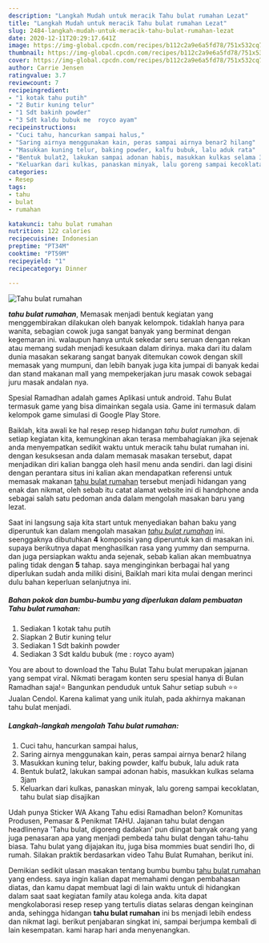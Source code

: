 ```yaml
---
description: "Langkah Mudah untuk meracik Tahu bulat rumahan Lezat"
title: "Langkah Mudah untuk meracik Tahu bulat rumahan Lezat"
slug: 2484-langkah-mudah-untuk-meracik-tahu-bulat-rumahan-lezat
date: 2020-12-11T20:29:17.641Z
image: https://img-global.cpcdn.com/recipes/b112c2a9e6a5fd78/751x532cq70/tahu-bulat-rumahan-foto-resep-utama.jpg
thumbnail: https://img-global.cpcdn.com/recipes/b112c2a9e6a5fd78/751x532cq70/tahu-bulat-rumahan-foto-resep-utama.jpg
cover: https://img-global.cpcdn.com/recipes/b112c2a9e6a5fd78/751x532cq70/tahu-bulat-rumahan-foto-resep-utama.jpg
author: Carrie Jensen
ratingvalue: 3.7
reviewcount: 7
recipeingredient:
- "1 kotak tahu putih"
- "2 Butir kuning telur"
- "1 Sdt bakinh powder"
- "3 Sdt kaldu bubuk me  royco ayam"
recipeinstructions:
- "Cuci tahu, hancurkan sampai halus,"
- "Saring airnya menggunakan kain, peras sampai airnya benar2 hilang"
- "Masukkan kuning telur, baking powder, kalfu bubuk, lalu aduk rata"
- "Bentuk bulat2, lakukan sampai adonan habis, masukkan kulkas selama 3jam"
- "Keluarkan dari kulkas, panaskan minyak, lalu goreng sampai kecoklatan, tahu bulat siap disajikan"
categories:
- Resep
tags:
- tahu
- bulat
- rumahan

katakunci: tahu bulat rumahan 
nutrition: 122 calories
recipecuisine: Indonesian
preptime: "PT34M"
cooktime: "PT59M"
recipeyield: "1"
recipecategory: Dinner

---
```



![Tahu bulat rumahan](https://img-global.cpcdn.com/recipes/b112c2a9e6a5fd78/751x532cq70/tahu-bulat-rumahan-foto-resep-utama.jpg)

<b><i>tahu bulat rumahan</i></b>, Memasak menjadi bentuk kegiatan yang menggembirakan dilakukan oleh banyak kelompok. tidaklah hanya para wanita, sebagian cowok juga sangat banyak yang berminat dengan kegemaran ini. walaupun hanya untuk sekedar seru seruan dengan rekan atau memang sudah menjadi kesukaan dalam dirinya. maka dari itu dalam dunia masakan sekarang sangat banyak ditemukan cowok dengan skill memasak yang mumpuni, dan lebih banyak juga kita jumpai di banyak kedai dan stand makanan mall yang mempekerjakan juru masak cowok sebagai juru masak andalan nya.

Spesial Ramadhan adalah games Aplikasi untuk android. Tahu Bulat termasuk game yang bisa dimainkan segala usia. Game ini termasuk dalam kelompok game simulasi di Google Play Store.

Baiklah, kita awali ke hal resep resep hidangan <i>tahu bulat rumahan</i>. di setiap kegiatan kita, kemungkinan akan terasa membahagiakan jika sejenak anda menyempatkan sedikit waktu untuk meracik tahu bulat rumahan ini. dengan kesuksesan anda dalam memasak masakan tersebut, dapat menjadikan diri kalian bangga oleh hasil menu anda sendiri. dan lagi disini dengan perantara situs ini kalian akan mendapatkan referensi untuk memasak makanan <u>tahu bulat rumahan</u> tersebut menjadi hidangan yang enak dan nikmat, oleh sebab itu catat alamat website ini di handphone anda sebagai salah satu pedoman anda dalam mengolah masakan baru yang lezat.


Saat ini langsung saja kita start untuk menyediakan bahan baku yang diperuntuk kan dalam mengolah masakan <u><i>tahu bulat rumahan</i></u> ini. seenggaknya dibutuhkan <b>4</b> komposisi yang diperuntuk kan di masakan ini. supaya berikutnya dapat menghasilkan rasa yang yummy dan sempurna. dan juga persiapkan waktu anda sejenak, sebab kalian akan membuatnya paling tidak dengan <b>5</b> tahap. saya menginginkan berbagai hal yang diperlukan sudah anda miliki disini, Baiklah mari kita mulai dengan merinci dulu bahan keperluan selanjutnya ini.

<!--inarticleads1-->

##### Bahan pokok dan bumbu-bumbu yang diperlukan dalam pembuatan Tahu bulat rumahan:

1. Sediakan 1 kotak tahu putih
1. Siapkan 2 Butir kuning telur
1. Sediakan 1 Sdt bakinh powder
1. Sediakan 3 Sdt kaldu bubuk (me : royco ayam)


You are about to download the Tahu Bulat Tahu bulat merupakan jajanan yang sempat viral. Nikmati beragam konten seru spesial hanya di Bulan Ramadhan saja!⭐ Bangunkan penduduk untuk Sahur setiap subuh ⭐⭐ Jualan Cendol. Karena kalimat yang unik itulah, pada akhirnya makanan tahu bulat menjadi. 

<!--inarticleads2-->

##### Langkah-langkah mengolah Tahu bulat rumahan:

1. Cuci tahu, hancurkan sampai halus,
1. Saring airnya menggunakan kain, peras sampai airnya benar2 hilang
1. Masukkan kuning telur, baking powder, kalfu bubuk, lalu aduk rata
1. Bentuk bulat2, lakukan sampai adonan habis, masukkan kulkas selama 3jam
1. Keluarkan dari kulkas, panaskan minyak, lalu goreng sampai kecoklatan, tahu bulat siap disajikan


Udah punya Sticker WA Akang Tahu edisi Ramadhan belon? Komunitas Produsen, Pemasar &amp; Penikmat TAHU. Jajanan tahu bulat dengan headlinenya &#39;Tahu bulat, digoreng dadakan&#39; pun diingat banyak orang yang juga penasaran apa yang menjadi pembeda tahu bulat dengan tahu-tahu biasa. Tahu bulat yang dijajakan itu, juga bisa mommies buat sendiri lho, di rumah. Silakan praktik berdasarkan video Tahu Bulat Rumahan, berikut ini. 

Demikian sedikit ulasan masakan tentang bumbu bumbu <u>tahu bulat rumahan</u> yang endess. saya ingin kalian dapat memahami dengan pembahasan diatas, dan kamu dapat membuat lagi di lain waktu untuk di hidangkan dalam saat saat kegiatan family atau kolega anda. kita dapat mengkolaborasi resep resep yang tertulis diatas selaras dengan keinginan anda, sehingga hidangan <b>tahu bulat rumahan</b> ini bs menjadi lebih endess dan nikmat lagi. berikut penjabaran singkat ini, sampai berjumpa kembali di lain kesempatan. kami harap hari anda menyenangkan.

